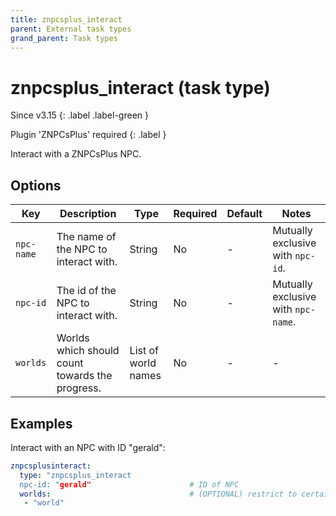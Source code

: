 ```yaml
---
title: znpcsplus_interact
parent: External task types
grand_parent: Task types
---
```


# znpcsplus_interact (task type)

Since v3.15
{: .label .label-green }

Plugin 'ZNPCsPlus' required
{: .label }

Interact with a ZNPCsPlus NPC.

## Options

| Key        | Description                                     | Type                | Required | Default | Notes                               |
|------------|-------------------------------------------------|---------------------|----------|---------|-------------------------------------|
| `npc-name` | The name of the NPC to interact with.           | String              | No       | \-      | Mutually exclusive with `npc-id`.   |
| `npc-id`   | The id of the NPC to interact with.             | String              | No       | \-      | Mutually exclusive with `npc-name`. |
| `worlds`   | Worlds which should count towards the progress. | List of world names | No       | \-      | \-                                  |

## Examples

Interact with an NPC with ID "gerald":

``` yaml
znpcsplusinteract:
  type: "znpcsplus_interact
  npc-id: "gerald"                      # ID of NPC
  worlds:                               # (OPTIONAL) restrict to certain worlds
   - "world"
```
